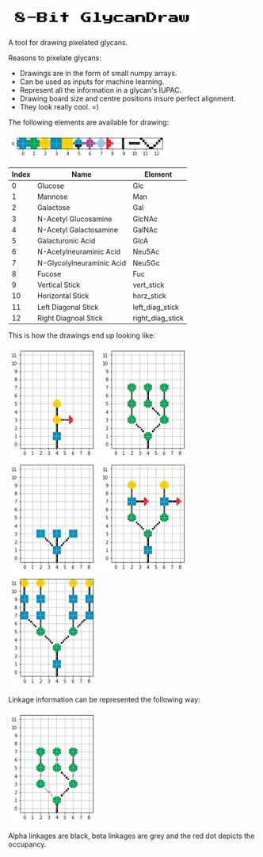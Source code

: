 <img src="images/logo.png" width=380 />

A tool for drawing pixelated glycans.

Reasons to pixelate glycans:
* Drawings are in the form of small numpy arrays.
* Can be used as inputs for machine learning.
* Represent all the information in a glycan's IUPAC.
* Drawing board size and centre positions insure perfect alignment.
* They look really cool. =)

The following elements are available for drawing:

<img src="images/elements.png" width=320 />

Index | Name | Element
--- | --- | ---
0 | Glucose | Glc
1 | Mannose | Man
2 | Galactose | Gal
3 | N-Acetyl Glucosamine | GlcNAc
4 | N-Acetyl Galactosamine | GalNAc
5 | Galacturonic Acid | GlcA
6 | N-Acetylneuraminic Acid | Neu5Ac
7 | N-Glycolylneuraminic Acid | Neu5Gc
8 | Fucose | Fuc
9 | Vertical Stick | vert_stick
10 | Horizontal Stick | horz_stick
11 | Left Diagonal Stick | left_diag_stick
12 | Right Diagnoal Stick | right_diag_stick

This is how the drawings end up looking like:

<p float="left">
  <img src="images/pixel_glycan1.png" width="180" />
  <img src="images/pixel_glycan2.png" width="180" /> 
  <img src="images/pixel_glycan3.png" width="180" />
  <img src="images/pixel_glycan4.png" width="180" />
  <img src="images/pixel_glycan5.png" width="180" />
</p>

Linkage information can be represented the following way:

<img src="images/pixel_glycan_link.png" width="180" />

Alpha linkages are black, beta linkages are grey and the red dot depicts the occupancy.
